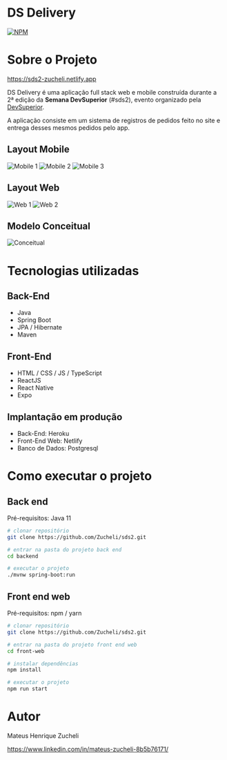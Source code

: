 # DS Delivery
[![NPM](https://img.shields.io/npm/l/react)](https://github.com/Zucheli/sds2/blob/main/LICENSE) 

# Sobre o Projeto

https://sds2-zucheli.netlify.app

DS Delivery é uma aplicação full stack web e mobile construída durante a 2ª edição da **Semana DevSuperior** (#sds2), evento organizado pela [DevSuperior](https://devsuperior.com).

A aplicação consiste em um sistema de registros de pedidos feito no site e entrega desses mesmos pedidos pelo app.

## Layout Mobile
![Mobile 1](https://github.com/Zucheli/sds2/blob/main/assets/mobile-tela-inicial.jpeg) ![Mobile 2](https://github.com/Zucheli/sds2/blob/main/assets/mobile-tela-pedidos.jpeg) ![Mobile 3](https://github.com/Zucheli/sds2/blob/main/assets/mobile-tela-entrega.jpeg)

## Layout Web
![Web 1](https://github.com/Zucheli/sds2/blob/main/assets/web-tela-inicial.png)
![Web 2](https://github.com/Zucheli/sds2/blob/main/assets/web-tela-pedido.png)

## Modelo Conceitual
![Conceitual](https://github.com/Zucheli/sds2/blob/main/assets/conceitual.png)

# Tecnologias utilizadas
## Back-End
- Java
- Spring Boot
- JPA / Hibernate
- Maven
## Front-End
- HTML / CSS / JS / TypeScript
- ReactJS
- React Native
- Expo
## Implantação em produção
- Back-End: Heroku
- Front-End Web: Netlify
- Banco de Dados: Postgresql

# Como executar o projeto

## Back end
Pré-requisitos: Java 11

```bash
# clonar repositório
git clone https://github.com/Zucheli/sds2.git

# entrar na pasta do projeto back end
cd backend

# executar o projeto
./mvnw spring-boot:run
```

## Front end web
Pré-requisitos: npm / yarn

```bash
# clonar repositório
git clone https://github.com/Zucheli/sds2.git

# entrar na pasta do projeto front end web
cd front-web

# instalar dependências
npm install

# executar o projeto
npm run start
```

# Autor

Mateus Henrique Zucheli 

https://www.linkedin.com/in/mateus-zucheli-8b5b76171/
